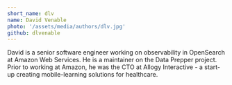 ```yaml
---
short_name: dlv
name: David Venable
photo: '/assets/media/authors/dlv.jpg'
github: dlvenable
---
```


David is a senior software engineer working on observability in OpenSearch at Amazon Web Services. 
He is a maintainer on the Data Prepper project. Prior to working at Amazon, he was the CTO at 
Allogy Interactive - a start-up creating mobile-learning solutions for healthcare.

